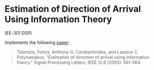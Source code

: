 Estimation of Direction of Arrival Using Information Theory
===========================================================

(EE-301 DSP)

Implements the following [paper](http://spiral.imperial.ac.uk/bitstream/10044/1/561/1/Estimation%20of%20direction%20of.pdf):

> Talantzis, Fotios, Anthony G. Constantinides, and Lazaros C. Polymenakos. "Estimation of direction of arrival using information theory." Signal Processing Letters, IEEE 12.8 (2005): 561-564.

